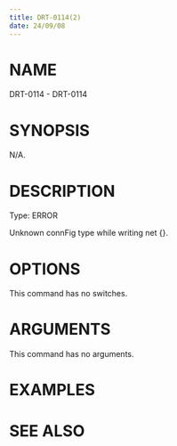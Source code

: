 ```yaml
---
title: DRT-0114(2)
date: 24/09/08
---
```


# NAME

DRT-0114 - DRT-0114

# SYNOPSIS

N/A.

# DESCRIPTION

Type: ERROR

Unknown connFig type while writing net {}.

# OPTIONS

This command has no switches.

# ARGUMENTS

This command has no arguments.

# EXAMPLES

# SEE ALSO
